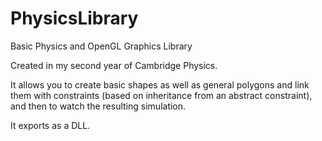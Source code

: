 # PhysicsLibrary
Basic Physics and OpenGL Graphics Library

Created in my second year of Cambridge Physics. 

It allows you to create basic shapes as well as general polygons and link them with constraints (based on inheritance from an abstract constraint), and then to watch the resulting simulation.

It exports as a DLL.
